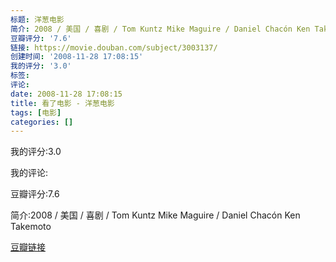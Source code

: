 ```yaml
---
标题: 洋葱电影
简介: 2008 / 美国 / 喜剧 / Tom Kuntz Mike Maguire / Daniel Chacón Ken Takemoto
豆瓣评分: '7.6'
链接: https://movie.douban.com/subject/3003137/
创建时间: '2008-11-28 17:08:15'
我的评分: '3.0'
标签:
评论:
date: 2008-11-28 17:08:15
title: 看了电影 - 洋葱电影
tags: [电影]
categories: []
---
```


我的评分:3.0

我的评论:

豆瓣评分:7.6

简介:2008 / 美国 / 喜剧 / Tom Kuntz Mike Maguire / Daniel Chacón Ken Takemoto

[豆瓣链接](https://movie.douban.com/subject/3003137/)

